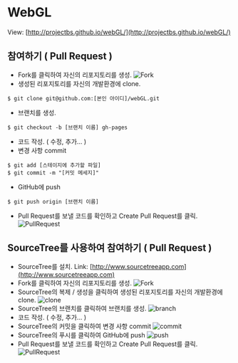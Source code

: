 # WebGL

View: [http://projectbs.github.io/webGL/](http://projectbs.github.io/webGL/)

## 참여하기 ( Pull Request )

* Fork를 클릭하여 자신의 리포지토리를 생성.
![Fork](http://projectbs.github.io/webGL/assets/images/1.PNG)
* 생성된 리포지토리를 자신의 개발환경에 clone.
```
$ git clone git@github.com:[본인 아이디]/webGL.git
```
* 브랜치를 생성.
```
$ git checkout -b [브랜치 이름] gh-pages
```
* 코드 작성. ( 수정, 추가... )
* 변경 사항 commit
```
$ git add [스테이지에 추가할 파일]
$ git commit -m "[커밋 메세지]"
```
* GitHub에 push
```
$ git push origin [브랜치 이름]
```
* Pull Request를 보낼 코드를 확인하고 Create Pull Request를 클릭.
![PullRequest](http://projectbs.github.io/webGL/assets/images/2.PNG)

## SourceTree를 사용하여 참여하기 ( Pull Request )

* SourceTree를 설치.
Link: [http://www.sourcetreeapp.com](http://www.sourcetreeapp.com)
* Fork를 클릭하여 자신의 리포지토리를 생성.
![Fork](http://projectbs.github.io/webGL/assets/images/1.PNG)
* SourceTree의 복제 / 생성을 클릭하여 생성된 리포지토리를 자신의 개발환경에 clone.
![clone](http://projectbs.github.io/webGL/assets/images/3.PNG)
* SourceTree의 브랜치를 클릭하여 브랜치를 생성.
![branch](http://projectbs.github.io/webGL/assets/images/4.PNG)
* 코드 작성. ( 수정, 추가... )
* SourceTree의 커밋을 클릭하여 변경 사항 commit
![commit](http://projectbs.github.io/webGL/assets/images/5.PNG)
* SourceTree의 푸시를 클릭하여 GitHub에 push
![push](http://projectbs.github.io/webGL/assets/images/6.PNG)
* Pull Request를 보낼 코드를 확인하고 Create Pull Request를 클릭.
![PullRequest](http://projectbs.github.io/webGL/assets/images/2.PNG)